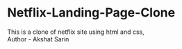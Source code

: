 # Netflix-Landing-Page-Clone
This is a clone of netflix site using html and css,<br>
Author - Akshat Sarin
